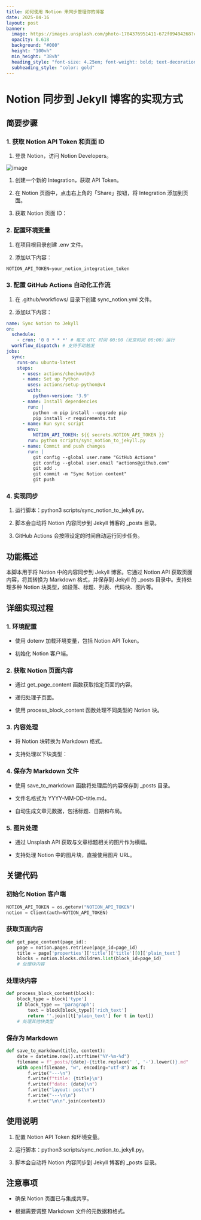 ```yaml
---
title: 如何使用 Notion 来同步管理你的博客
date: 2025-04-16
layout: post
banner:
  image: https://images.unsplash.com/photo-1704376951411-672f09494268?crop=entropy&cs=tinysrgb&fit=max&fm=jpg&ixid=M3w2OTIwMzJ8MHwxfHJhbmRvbXx8fHx8fHx8fDE3NDQ4MjA4Mzd8&ixlib=rb-4.0.3&q=80&w=1080
  opacity: 0.618
  background: "#000"
  height: "100vh"
  min_height: "38vh"
  heading_style: "font-size: 4.25em; font-weight: bold; text-decoration: underline"
  subheading_style: "color: gold"
---
```


# Notion 同步到 Jekyll 博客的实现方式

## 简要步骤

### 1. 获取 Notion API Token 和页面 ID

1. 登录 Notion，访问 Notion Developers。

![image](https://prod-files-secure.s3.us-west-2.amazonaws.com/a7a0cc5a-89b9-4cda-8686-1fba0ca52f40/d19c1afe-dea5-4312-9333-786b0ba83054/image.png?X-Amz-Algorithm=AWS4-HMAC-SHA256&X-Amz-Content-Sha256=UNSIGNED-PAYLOAD&X-Amz-Credential=ASIAZI2LB466YSWF4ETH%2F20250416%2Fus-west-2%2Fs3%2Faws4_request&X-Amz-Date=20250416T162717Z&X-Amz-Expires=3600&X-Amz-Security-Token=IQoJb3JpZ2luX2VjEMD%2F%2F%2F%2F%2F%2F%2F%2F%2F%2FwEaCXVzLXdlc3QtMiJHMEUCIAeA39s6USyiMl6vsI%2B7xLGCoY25HrXoUPT4SZXiX%2BoSAiEAhLH4z78pXBwa%2FS1sKoAh9NZDZ05c0HisWqonQ9le9Pgq%2FwMISRAAGgw2Mzc0MjMxODM4MDUiDPK0ARdGlC%2F2opqfgSrcA533DJ7vWe2T7wozKe037F2uHfJcslfjdRE1fdpUun1%2F2Z55vk3MzWOVww6%2FhRDdwsUySgqKxOwu4WRP5uCQLYDamhekPnzhXKcBm9i6SjRUhj%2BXahVnU00VABIQgPItuSw5d3udvuGiNKSfh207LSL2CmsiHIE30Z0vLexwwpLgXEBsX9hNOL9ZzUBJL59BN3%2FRhkUbFLaSKP9CdOr5z6bEjBS1MsNPIZbHCM4%2FViV8O4%2BRRUG7RtMWXzDGFEz3xGZAOy6XPNGIq1fI6PBZ0fmws8R0sGZVlGIc19OJO2KMjRRmUIA0h2z3EIsXjdbfHfsJJqiMBnAo5kfLCgg7qpzq0iQneVD3Lujyh1KV1I6KSBY6IXuDmZ3psAVvoUOIrv6%2F%2BZUFgSRVmz6CEklrbDB6ZG8sbH%2B8Qz6PgdWTv0RRcwFJNlwSt9%2F2wzQWyTCEOYHRV5oLNh1fWktKCcXF5Ds3LPTiBxFOatOCKq0DFqx7Rm%2BbC9tpL%2FVET7f%2FwkUpScahDX2rrN5ngRWZXZCmO8n34a4dt%2F9%2F9BF%2FgkmWW8hUihpKn4HIaWrGCMmeVbRDapf%2BCat2asGD0infgnsxwCGMxP8CSL3HUvelZoXIKXUTT7FdgQZ%2FPDIkL4TBMLSq%2F78GOqUBaiYJYYhKSrGXbFWQm0cyMNcz1MniUnP%2Bk1RR60OR86tvH0t63yQK8YFA4S0i4wB3q6agTVBqNvI0EVWOuK1xQNdP%2BsyvsGfZLj%2F%2FOP1Kt6yLJdebyqUCBodwDlisexVQmpd4fUoQ%2B2gjiTctBPfvVBRzwbMfHD4yLLDPnhF41EnO2mKaW4DpT6TcS8e3PAVpGVC8TAAw34iEs0031NTl9jxhRWnh&X-Amz-Signature=bc70c151f06cd4f685c681d1697666baa18b3f24b8b6a22a2d605d5689ed6093&X-Amz-SignedHeaders=host&x-id=GetObject)

1. 创建一个新的 Integration，获取 API Token。

1. 在 Notion 页面中，点击右上角的「Share」按钮，将 Integration 添加到页面。

1. 获取 Notion 页面 ID：


### 2. 配置环境变量

1. 在项目根目录创建 .env 文件。

1. 添加以下内容：

```javascript
NOTION_API_TOKEN=your_notion_integration_token
```

### 3. 配置 GitHub Actions 自动化工作流

1. 在 .github/workflows/ 目录下创建 sync_notion.yml 文件。

1. 添加以下内容：

```yaml
name: Sync Notion to Jekyll
on:
  schedule:
    - cron: '0 0 * * *' # 每天 UTC 时间 00:00（北京时间 08:00）运行
  workflow_dispatch: # 支持手动触发
jobs:
  sync:
    runs-on: ubuntu-latest
    steps:
      - uses: actions/checkout@v3
      - name: Set up Python
        uses: actions/setup-python@v4
        with:
          python-version: '3.9'
      - name: Install dependencies
        run: |
          python -m pip install --upgrade pip
          pip install -r requirements.txt
      - name: Run sync script
        env:
          NOTION_API_TOKEN: ${{ secrets.NOTION_API_TOKEN }}
        run: python scripts/sync_notion_to_jekyll.py
      - name: Commit and push changes
        run: |
          git config --global user.name "GitHub Actions"
          git config --global user.email "actions@github.com"
          git add .
          git commit -m "Sync Notion content"
          git push
```

### 4. 实现同步

1. 运行脚本：python3 scripts/sync_notion_to_jekyll.py。

1. 脚本会自动将 Notion 内容同步到 Jekyll 博客的 _posts 目录。

1. GitHub Actions 会按照设定的时间自动运行同步任务。

## 功能概述

本脚本用于将 Notion 中的内容同步到 Jekyll 博客。它通过 Notion API 获取页面内容，将其转换为 Markdown 格式，并保存到 Jekyll 的 _posts 目录中。支持处理多种 Notion 块类型，如段落、标题、列表、代码块、图片等。

## 详细实现过程

### 1. 环境配置

- 使用 dotenv 加载环境变量，包括 Notion API Token。

- 初始化 Notion 客户端。

### 2. 获取 Notion 页面内容

- 通过 get_page_content 函数获取指定页面的内容。

- 递归处理子页面。

- 使用 process_block_content 函数处理不同类型的 Notion 块。

### 3. 内容处理

- 将 Notion 块转换为 Markdown 格式。

- 支持处理以下块类型：


### 4. 保存为 Markdown 文件

- 使用 save_to_markdown 函数将处理后的内容保存到 _posts 目录。

- 文件名格式为 YYYY-MM-DD-title.md。

- 自动生成文章元数据，包括标题、日期和布局。

### 5. 图片处理

- 通过 Unsplash API 获取与文章标题相关的图片作为横幅。

- 支持处理 Notion 中的图片块，直接使用图片 URL。

## 关键代码

### 初始化 Notion 客户端

```python
NOTION_API_TOKEN = os.getenv("NOTION_API_TOKEN")
notion = Client(auth=NOTION_API_TOKEN)
```

### 获取页面内容

```python
def get_page_content(page_id):
    page = notion.pages.retrieve(page_id=page_id)
    title = page['properties']['title']['title'][0]['plain_text']
    blocks = notion.blocks.children.list(block_id=page_id)
    # 处理块内容
```

### 处理块内容

```python
def process_block_content(block):
    block_type = block['type']
    if block_type == 'paragraph':
        text = block[block_type]['rich_text']
        return ''.join([t['plain_text'] for t in text])
    # 处理其他块类型
```

### 保存为 Markdown

```python
def save_to_markdown(title, content):
    date = datetime.now().strftime("%Y-%m-%d")
    filename = f"_posts/{date}-{title.replace(' ', '-').lower()}.md"
    with open(filename, "w", encoding="utf-8") as f:
        f.write("---\n")
        f.write(f"title: {title}\n")
        f.write(f"date: {date}\n")
        f.write("layout: post\n")
        f.write("---\n\n")
        f.write("\n\n".join(content))
```

## 使用说明

1. 配置 Notion API Token 和环境变量。

1. 运行脚本：python3 scripts/sync_notion_to_jekyll.py。

1. 脚本会自动将 Notion 内容同步到 Jekyll 博客的 _posts 目录。

## 注意事项

- 确保 Notion 页面已与集成共享。

- 根据需要调整 Markdown 文件的元数据和格式。